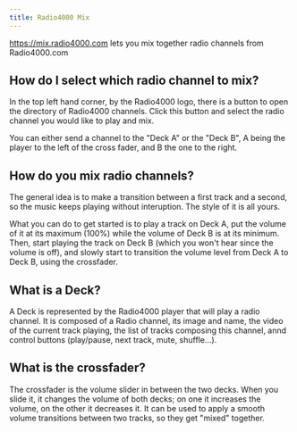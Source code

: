 ```yaml
---
title: Radio4000 Mix
---
```


https://mix.radio4000.com lets you mix together radio channels from Radio4000.com

## How do I select which radio channel to mix?

In the top left hand corner, by the Radio4000 logo, there is a button to open the directory of Radio4000 channels.
Click this button and select the radio channel you would like to play and mix.

You can either send a channel to the "Deck A" or the "Deck B", A being the player to the left of the cross fader, and B the one to the right.

## How do you mix radio channels?

The general idea is to make a transition between a first track and a second, so the music keeps playing without interuption. The style of it is all yours.

What you can do to get started is to play a track on Deck A, put the volume of it at its maximum (100%) while the volume of Deck B is at its minimum. Then, start playing the track on Deck B (which you won't hear since the volume is off), and slowly start to transition the volume level from Deck A to Deck B, using the crossfader.

## What is a Deck?

A Deck is represented by the Radio4000 player that will play a radio channel. It is composed of a Radio channel, its image and name, the video of the current track playing, the list of tracks composing this channel, annd control buttons (play/pause, next track, mute, shuffle...).

## What is the crossfader?

The crossfader is the volume slider in between the two decks. When you slide it, it changes the volume of both decks; on one it increases the volume, on the other it decreases it. It can be used to apply a smooth volume transitions between two tracks, so they get "mixed" together.
